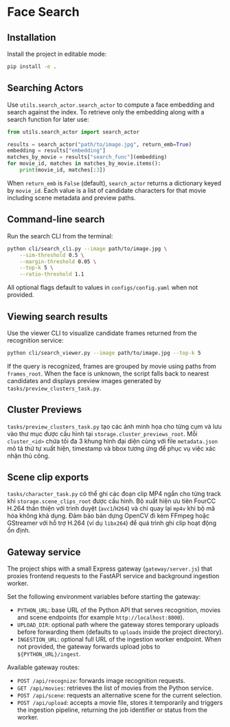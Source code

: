 # Face Search

## Installation

Install the project in editable mode:

```bash
pip install -e .
```

## Searching Actors

Use ``utils.search_actor.search_actor`` to compute a face embedding and search
against the index. To retrieve only the embedding along with a search function
for later use:

```python
from utils.search_actor import search_actor

results = search_actor("path/to/image.jpg", return_emb=True)
embedding = results["embedding"]
matches_by_movie = results["search_func"](embedding)
for movie_id, matches in matches_by_movie.items():
    print(movie_id, matches[:3])
```

When ``return_emb`` is ``False`` (default), ``search_actor`` returns a
dictionary keyed by ``movie_id``. Each value is a list of candidate characters
for that movie including scene metadata and preview paths.

## Command-line search

Run the search CLI from the terminal:

```bash
python cli/search_cli.py --image path/to/image.jpg \
    --sim-threshold 0.5 \
    --margin-threshold 0.05 \
    --top-k 5 \
    --ratio-threshold 1.1
```

All optional flags default to values in `configs/config.yaml` when not provided.

## Viewing search results

Use the viewer CLI to visualize candidate frames returned from the recognition
service:

```bash
python cli/search_viewer.py --image path/to/image.jpg --top-k 5
```

If the query is recognized, frames are grouped by movie using paths from
`frames_root`. When the face is unknown, the script falls back to nearest
candidates and displays preview images generated by
`tasks/preview_clusters_task.py`.

## Cluster Previews

`tasks/preview_clusters_task.py` tạo các ảnh minh họa cho từng cụm và lưu vào
thư mục được cấu hình tại `storage.cluster_previews_root`. Mỗi
`cluster_<id>` chứa tối đa 3 khung hình đại diện cùng với file
`metadata.json` mô tả thứ tự xuất hiện, timestamp và bbox tương ứng để phục vụ
việc xác nhận thủ công.

## Scene clip exports

`tasks/character_task.py` có thể ghi các đoạn clip MP4 ngắn cho từng track khi
`storage.scene_clips_root` được cấu hình. Bộ xuất hiện ưu tiên FourCC H.264
thân thiện với trình duyệt (`avc1`/`H264`) và chỉ quay lại `mp4v` khi bộ mã hóa
không khả dụng. Đảm bảo bản dựng OpenCV đi kèm FFmpeg hoặc GStreamer với hỗ trợ
H.264 (ví dụ `libx264`) để quá trình ghi clip hoạt động ổn định.

## Gateway service

The project ships with a small Express gateway (`gateway/server.js`) that proxies
frontend requests to the FastAPI service and background ingestion worker.

Set the following environment variables before starting the gateway:

- `PYTHON_URL`: base URL of the Python API that serves recognition, movies and
  scene endpoints (for example `http://localhost:8000`).
- `UPLOAD_DIR`: optional path where the gateway stores temporary uploads before
  forwarding them (defaults to `uploads` inside the project directory).
- `INGESTION_URL`: optional full URL of the ingestion worker endpoint. When not
  provided, the gateway forwards upload jobs to `${PYTHON_URL}/ingest`.

Available gateway routes:

- `POST /api/recognize`: forwards image recognition requests.
- `GET /api/movies`: retrieves the list of movies from the Python service.
- `POST /api/scene`: requests an alternative scene for the current selection.
- `POST /api/upload`: accepts a movie file, stores it temporarily and triggers
  the ingestion pipeline, returning the job identifier or status from the
  worker.